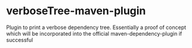 # verboseTree-maven-plugin

Plugin to print a verbose dependency tree. Essentially a proof of concept which will be incorporated into the official maven-dependency-plugin if successful
